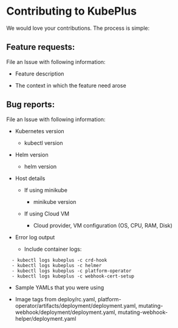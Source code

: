 # Contributing to KubePlus

We would love your contributions. The process is simple:


## Feature requests:

File an Issue with following information:

  * Feature description

  * The context in which the feature need arose


## Bug reports:

File an Issue with following information:

  * Kubernetes version

    * kubectl version

  * Helm version

    * helm version

  * Host details

    * If using minikube
    
      * minikube version

    * If using Cloud VM
  
      * Cloud provider, VM configuration (OS, CPU, RAM, Disk)

  * Error log output

    * Include container logs:
  ```
    - kubectl logs kubeplus -c crd-hook
    - kubectl logs kubeplus -c helmer
    - kubectl logs kubeplus -c platform-operator
    - kubectl logs kubeplus -c webhook-cert-setup
  ```

  * Sample YAMLs that you were using

  * Image tags from deploy/rc.yaml, platform-operator/artifacts/deployment/deployment.yaml, mutating-webhook/deployment/deployment.yaml, mutating-webhook-helper/deployment.yaml

